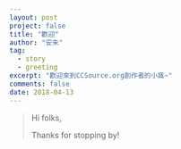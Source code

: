 ```yaml
---
layout: post
project: false
title: "歡迎"
author: "安朱"
tag:
  - story
  - greeting
excerpt: "歡迎來到CCSource.org創作者的小窩~"
comments: false
date: 2018-04-13
---
```


> Hi folks,
>
> Thanks for stopping by!
